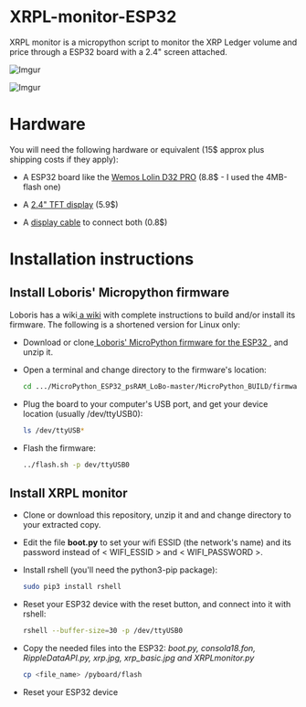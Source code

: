 # XRPL-monitor-ESP32
XRPL monitor is a micropython script to monitor the XRP Ledger volume and price through a ESP32 board with a 2.4" screen attached. 

![Imgur](https://i.imgur.com/i0DS0fm.jpg)

![Imgur](https://i.imgur.com/zkVikQz.jpg)

# Hardware
You will need the following hardware or equivalent (15$ approx plus shipping costs if they apply):

* A ESP32 board like the [Wemos Lolin D32 PRO](https://www.aliexpress.com/item/LOLIN-D32-Pro-V2-0-0-wifi-bluetooth-board-based-ESP-32-esp32-Rev1-ESP32-WROVER/32883116057.html?spm=2114.search0104.3.2.1a8273cabbu9ri&ws_ab_test=searchweb0_0,searchweb201602_4_10065_10068_10547_319_10891_317_10548_10696_10084_453_454_10083_10618_10307_10820_10821_10301_10303_537_536_10902_10059_10884_10887_321_322_10103,searchweb201603_57,ppcSwitch_0&algo_expid=e5ac4c33-9e09-4534-bb6c-90b82a0f0790-0&algo_pvid=e5ac4c33-9e09-4534-bb6c-90b82a0f0790&transAbTest=ae803_4) (8.8$ - I used the 4MB-flash one)

* A [2.4" TFT display](https://www.aliexpress.com/store/product/TFT-2-4-Touch-Shield-V1-0-0-for-LOLIN-WEMOS-D1-mini-2-4-inch/1331105_32919729730.html?spm=a2g1y.12024536.productList_2500252.subject_0) (5.9$)

* A [display cable](https://www.aliexpress.com/store/product/TFT-Cable-10P-200mm-20cm-for-WEMOS-SH1-0-10P-double-head-cable/1331105_32848833474.html?spm=a2g1y.12024536.productList_2559252.subject_1) to connect both (0.8$)


# Installation instructions

## Install Loboris' Micropython firmware

Loboris has a wiki[ a wiki](https://github.com/loboris/MicroPython_ESP32_psRAM_LoBo/wiki/build)  with complete instructions to build and/or install its firmware. The following is a shortened version for Linux only:

* Download or clone[ Loboris' MicroPython firmware for the ESP32 ](https://github.com/loboris/MicroPython_ESP32_psRAM_LoBo), and unzip it.

* Open a terminal and change directory to the firmware's location: 
  ```bash
  cd .../MicroPython_ESP32_psRAM_LoBo-master/MicroPython_BUILD/firmware/esp32_psram_all_bt/
  ```


* Plug the board to your computer's USB port, and get your device location (usually /dev/ttyUSB0):
  ```bash
  ls /dev/ttyUSB*
  ```

* Flash the firmware:
  ```bash
  ../flash.sh -p dev/ttyUSB0
  ```

## Install XRPL monitor

* Clone or download this repository, unzip it and and change directory to your extracted copy.

* Edit the file **boot.py** to set your wifi ESSID (the network's name) and its password instead of < WIFI_ESSID > and < WIFI_PASSWORD >.

* Install rshell (you'll need the python3-pip package):
  ```bash
  sudo pip3 install rshell
  ```

* Reset your ESP32 device with the reset button, and connect into it with rshell:
  ```bash
  rshell --buffer-size=30 -p /dev/ttyUSB0
  ``` 

* Copy the needed files into the ESP32: *boot.py, consola18.fon, RippleDataAPI.py, xrp.jpg, xrp_basic.jpg and XRPLmonitor.py*
  ```bash
  cp <file_name> /pyboard/flash
  ```

* Reset your ESP32 device
